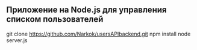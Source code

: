 ## Приложение на Node.js для управления списком пользователей


git clone https://github.com/Narkok/usersAPIbackend.git
npm install
node server.js
